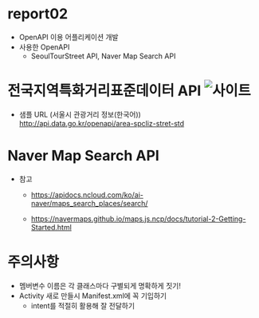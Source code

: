 # report02
- OpenAPI 이용 어플리케이션 개발
- 사용한 OpenAPI
  - SeoulTourStreet API, Naver Map Search API  
  
# 전국지역특화거리표준데이터 API ![사이트](https://www.data.go.kr/dataset/15017322/standard.do)
- 샘플 URL (서울시 관광거리 정보(한국어))  
  http://api.data.go.kr/openapi/area-spcliz-stret-std

# Naver Map Search API
- 참고
  - https://apidocs.ncloud.com/ko/ai-naver/maps_search_places/search/  
    
  - https://navermaps.github.io/maps.js.ncp/docs/tutorial-2-Getting-Started.html  
    
# 주의사항
- 멤버변수 이름은 각 클래스마다 구별되게 명확하게 짓기!
- Activity 새로 만들시 Manifest.xml에 꼭 기입하기
  - intent를 적절히 활용해 잘 전달하기
